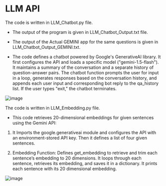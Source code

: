 # LLM API

The code is written in LLM_Chatbot.py file. 
- The output of the program is given in LLM_Chatbot_Output.txt file. 
- The output of the Actual GEMINI app for the same questions is given in LLM_Chatbot_Output_GEMINI.txt.

- The code defines a chatbot powered by Google's GenerativeAI library. It first configures the 
API and loads a specific model ("gemini-1.5-flash"). It maintains a summary of the 
conversation and a separate history of question-answer pairs. The chatbot function 
prompts the user for input in a loop, generates responses based on the conversation 
history, and appends each user input and corresponding bot reply to the qa_history list. If 
the user types "exit," the chatbot terminates.

![image](https://github.com/user-attachments/assets/c0f7c656-55e6-41ef-a536-fd3e80ef86f1)


 
The code is written in LLM_Embedding.py file. 
- This code retrieves 20-dimensional embeddings for given sentences using the Gemini API:
  
1. It Imports the google.generativeai module and configures the API with an 
environment-stored API key. Then it defines a list of four given sentences.
 
2. Embedding Function: Defines get_embedding to retrieve and trim each sentence’s 
embedding to 20 dimensions. It loops through each sentence, retrieves its 
embedding, and saves it in a dictionary. It prints each sentence with its 20
dimensional embedding.

![image](https://github.com/user-attachments/assets/02a3c57a-078b-45e6-aaf2-fd57cbf82c97)



